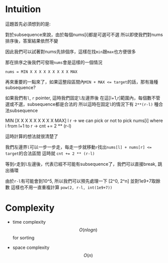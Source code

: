 # Intuition

這題首先必須想到的是:

對於subsequence來說，由於每個nums[i]都是可選可不選
所以即使我們對nums排序後，答案結果依然不變

因此我們可以試著對nums先排個序，這樣在找`min`跟`max`也方便很多

那在排序之後我們可發現`nums`會是這樣的一個情況

`nums = MIN X X X X X X X X X MAX`

再來重要的一點來了，如果這整段區間內`MIN + MAX <= target`的話，那有幾種subsequence?

如果我們有`l`, `r` pointer, 這時我們固定`l`左邊界後
在這[l+1,r]範圍內，每個數不管選或不選，subsequence都是合法的
所以這時在固定`l`的情況下有 `2**(r-l)` 種合法subsequence

MIN [X X X X X X X X X MAX]
l                       r   -> we can pick or not to pick nums[i] where i from l+1 to r
                            -> cnt += 2 ** (r-l)

這時計算的想法就很清楚了

我們左邊界`l`可以一步一步走，每走一步就移動`r`找出`nums[l] + nums[r] <= target`的合法區間
這時就 `cnt += 2 ** (r-l)`

等到`r`走到`l`左邊後，代表已經不可能有subsequence了，我們可以直接break, 跳出循環

由於`r-l`有可能會到10^5, 所以我們可以預先處理一下 [2^0, 2^n] 並對1e9+7取餘數
這樣也不用一直重複計算 `pow(2, r-l, int(1e9+7))`

# Complexity

- time complexity
$$O(nlogn)$$ for sorting

- space complexity
$$O(n)$$
